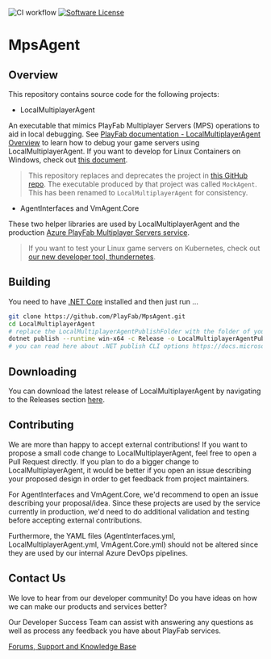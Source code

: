 ![CI workflow](https://github.com/playfab/MpsAgent/actions/workflows/main.yml/badge.svg)
[![Software License](https://img.shields.io/badge/license-MIT-brightgreen.svg?style=flat-square)](LICENSE)

# MpsAgent

## Overview

This repository contains source code for the following projects:

- LocalMultiplayerAgent

An executable that mimics PlayFab Multiplayer Servers (MPS) operations to aid in local debugging. See [PlayFab documentation - LocalMultiplayerAgent Overview](https://docs.microsoft.com/en-us/gaming/playfab/features/multiplayer/servers/localmultiplayeragent/local-multiplayer-agent-overview) to learn how to debug your game servers using LocalMultiplayerAgent. If you want to develop for Linux Containers on Windows, check out [this document](lcow.md).

> This repository replaces and deprecates the project in [this GitHub repo](https://github.com/PlayFab/LocalMultiplayerAgent). The executable produced by that project was called `MockAgent`. This has been renamed to `LocalMultiplayerAgent` for consistency. 

- AgentInterfaces and VmAgent.Core

These two helper libraries are used by LocalMultiplayerAgent and the production [Azure PlayFab Multiplayer Servers service](https://docs.microsoft.com/en-us/gaming/playfab/features/multiplayer/servers/).

> If you want to test your Linux game servers on Kubernetes, check out [our new developer tool, thundernetes](https://github.com/PlayFab/thundernetes).

## Building

You need to have [.NET Core](https://dotnet.microsoft.com/download) installed and then just run ...

```bash
git clone https://github.com/PlayFab/MpsAgent.git
cd LocalMultiplayerAgent 
# replace the LocalMultiplayerAgentPublishFolder with the folder of your choice
dotnet publish --runtime win-x64 -c Release -o LocalMultiplayerAgentPublishFolder -p:PublishSingleFile=true -p:PublishTrimmed=true --self-contained true
# you can read here about .NET publish CLI options https://docs.microsoft.com/en-us/dotnet/core/tools/dotnet-publish
```

## Downloading

You can download the latest release of LocalMultiplayerAgent by navigating to the Releases section [here](https://github.com/PlayFab/MpsAgent/releases).

## Contributing

We are more than happy to accept external contributions! If you want to propose a small code change to LocalMultiplayerAgent, feel free to open a Pull Request directly. If you plan to do a bigger change to LocalMultiplayerAgent, it would be better if you open an issue describing your proposed design in order to get feedback from project maintainers.

For AgentInterfaces and VmAgent.Core, we'd recommend to open an issue describing your proposal/idea. Since these projects are used by the service currently in production, we'd need to do additional validation and testing before accepting external contributions.

Furthermore, the YAML files (AgentInterfaces.yml, LocalMultiplayerAgent.yml, VmAgent.Core.yml) should not be altered since they are used by our internal Azure DevOps pipelines.

## Contact Us

We love to hear from our developer community!
Do you have ideas on how we can make our products and services better?

Our Developer Success Team can assist with answering any questions as well as process any feedback you have about PlayFab services.

[Forums, Support and Knowledge Base](https://community.playfab.com/index.html)
